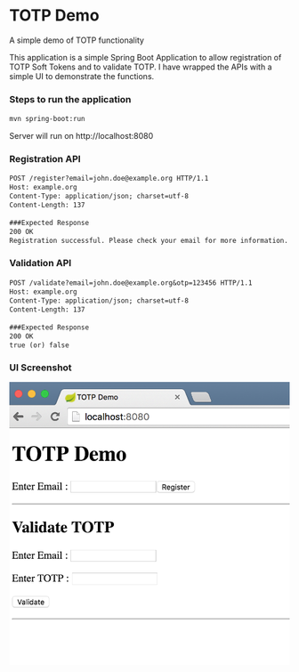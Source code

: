 # TOTP Demo

A simple demo of TOTP functionality


This application is a simple Spring Boot Application to allow registration of TOTP Soft Tokens and to validate TOTP.  I have wrapped the APIs with a simple UI to demonstrate the functions.

### Steps to run the application
```bash
mvn spring-boot:run
```

Server will run on http://localhost:8080

### Registration API
```http
POST /register?email=john.doe@example.org HTTP/1.1
Host: example.org
Content-Type: application/json; charset=utf-8
Content-Length: 137

###Expected Response
200 OK
Registration successful. Please check your email for more information.
```

### Validation API
```http
POST /validate?email=john.doe@example.org&otp=123456 HTTP/1.1
Host: example.org
Content-Type: application/json; charset=utf-8
Content-Length: 137

###Expected Response
200 OK
true (or) false
```

### UI Screenshot

![Image](documentation/mainpage.png?raw=true)


